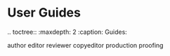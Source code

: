 User Guides
===========

.. toctree::
   :maxdepth: 2
   :caption: Guides:

   author
   editor
   reviewer
   copyeditor
   production
   proofing


